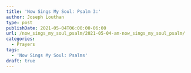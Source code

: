 ```yaml
---
title: 'Now Sings My Soul: Psalm 3:'
author: Joseph Louthan
type: post
publishDate: 2021-05-04T06:00:00-06:00
url: /now_sings_my_soul_psalm/2021-05-04-am-now_sings_my_soul_psalm/
categories:
  - Prayers
tags:
  - 'Now Sings My Soul: Psalms'
draft: true
---
```

<pre>
<div style="font-variant: small-caps;">

</div>

</pre>
